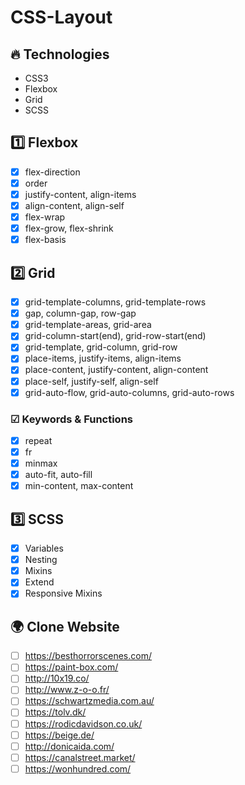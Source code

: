 # CSS-Layout

## 🔥 Technologies
* CSS3
* Flexbox
* Grid
* SCSS

## 1️⃣ Flexbox
- [x] flex-direction
- [x] order
- [x] justify-content, align-items
- [x] align-content, align-self
- [x] flex-wrap
- [x] flex-grow, flex-shrink
- [x] flex-basis

## 2️⃣ Grid
- [x] grid-template-columns, grid-template-rows
- [x] gap, column-gap, row-gap
- [x] grid-template-areas, grid-area
- [x] grid-column-start(end), grid-row-start(end)
- [x] grid-template, grid-column, grid-row
- [x] place-items, justify-items, align-items
- [x] place-content, justify-content, align-content
- [x] place-self, justify-self, align-self
- [x] grid-auto-flow, grid-auto-columns, grid-auto-rows

### ☑ Keywords & Functions
- [x] repeat
- [x] fr
- [x] minmax
- [x] auto-fit, auto-fill
- [x] min-content, max-content

## 3️⃣ SCSS
- [x] Variables
- [x] Nesting
- [x] Mixins
- [x] Extend
- [x] Responsive Mixins

## 🌍 Clone Website
- [ ] https://besthorrorscenes.com/
- [ ] https://paint-box.com/
- [ ] http://10x19.co/
- [ ] http://www.z-o-o.fr/
- [ ] https://schwartzmedia.com.au/
- [ ] https://tolv.dk/
- [ ] https://rodicdavidson.co.uk/
- [ ] https://beige.de/
- [ ] http://donicaida.com/
- [ ] https://canalstreet.market/
- [ ] https://wonhundred.com/
